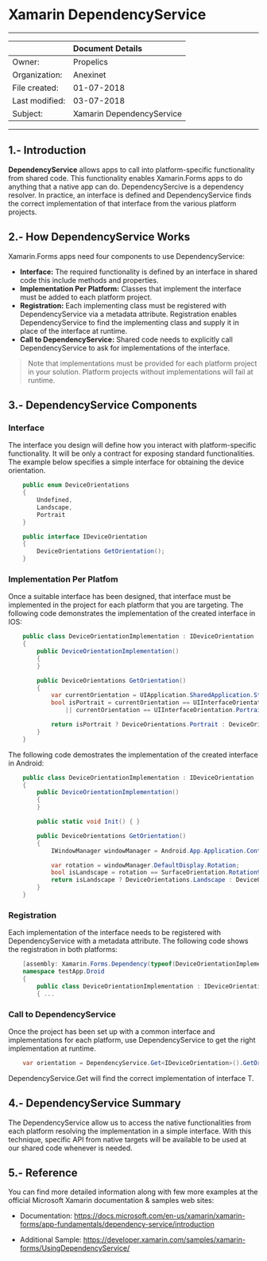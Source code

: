 # Xamarin DependencyService
***

|               | Document Details 
|:------------- |:----------------
| Owner:        | Propelics       
| Organization: | Anexinet        
| File created: | 01-07-2018      
| Last modified:| 03-07-2018      
| Subject:      | Xamarin DependencyService      

***

## 1.- Introduction

**DependencyService** allows apps to call into platform-specific functionality from shared code. This functionality enables Xamarin.Forms apps to do anything that a native app can do. DependencySercive is a dependency resolver. In practice, an interface is defined and DependencyService finds the correct implementation of that interface from the various platform projects.

## 2.- How DependencyService Works

Xamarin.Forms apps need four components to use DependencyService:

* **Interface:** The required functionality is defined by an interface in shared code this include methods and properties.
* **Implementation Per Platform:** Classes that implement the interface must be added to each platform project.
* **Registration:**  Each implementing class must be registered with DependencyService via a metadata attribute. Registration enables DependencyService to find the implementing class and supply it in place of the interface at runtime.
* **Call to DependencyService:** Shared code needs to explicitly call DependencyService to ask for implementations of the interface.

>Note that implementations must be provided for each platform project in your solution. Platform projects without implementations will fail at runtime.

##  3.- DependencyService Components 

### **Interface**
The interface you design will define how you interact with platform-specific functionality. It will be only a contract for exposing standard functionalities. The example below specifies a simple interface for obtaining the device orientation.

```c#
    public enum DeviceOrientations
    {
        Undefined,
        Landscape,
        Portrait
    }

    public interface IDeviceOrientation
    {
        DeviceOrientations GetOrientation();
    }
```

### **Implementation Per Platfom**
Once a suitable interface has been designed, that interface must be implemented in the project for each platform that you are targeting.
The following code demonstrates the implementation of the created interface in IOS:

```c#
    public class DeviceOrientationImplementation : IDeviceOrientation
    {
        public DeviceOrientationImplementation()
        {
        }

        public DeviceOrientations GetOrientation()
        {
            var currentOrientation = UIApplication.SharedApplication.StatusBarOrientation;
            bool isPortrait = currentOrientation == UIInterfaceOrientation.Portrait
                || currentOrientation == UIInterfaceOrientation.PortraitUpsideDown;

            return isPortrait ? DeviceOrientations.Portrait : DeviceOrientations.Landscape;
        }
    }
```

The following code demostrates the implementation of the created interface in Android:

```c#
    public class DeviceOrientationImplementation : IDeviceOrientation
    {
        public DeviceOrientationImplementation()
        {
        }

        public static void Init() { }

        public DeviceOrientations GetOrientation()
        {
            IWindowManager windowManager = Android.App.Application.Context.GetSystemService(Context.WindowService).JavaCast<IWindowManager>();

            var rotation = windowManager.DefaultDisplay.Rotation;
            bool isLandscape = rotation == SurfaceOrientation.Rotation90 || rotation == SurfaceOrientation.Rotation270;
            return isLandscape ? DeviceOrientations.Landscape : DeviceOrientations.Portrait;
        }
    }
```
   
### **Registration**
Each implementation of the interface needs to be registered with DependencyService with a metadata attribute.
The following code shows the registration in both platforms:

```c#
    [assembly: Xamarin.Forms.Dependency(typeof(DeviceOrientationImplementation))]
    namespace testApp.Droid
    {
        public class DeviceOrientationImplementation : IDeviceOrientation
        { ...
```

### **Call to DependencyService**
Once the project has been set up with a common interface and implementations for each platform, use DependencyService to get the right implementation at runtime.

```c#
    var orientation = DependencyService.Get<IDeviceOrientation>().GetOrientation();
```

DependencyService.Get<T> will find the correct implementation of interface T.

##  4.- DependencyService Summary
The DependencyService allow us to access the native functionalities from each platform resolving the implementation in a simple interface. With this technique, specific API from native targets will be available to be used at our shared code whenever is needed.

##  5.- Reference
You can find more detailed information along with few more examples at the official Microsoft Xamarin documentation & samples web sites:

* Documentation:
<https://docs.microsoft.com/en-us/xamarin/xamarin-forms/app-fundamentals/dependency-service/introduction>

* Additional Sample:
<https://developer.xamarin.com/samples/xamarin-forms/UsingDependencyService/>
